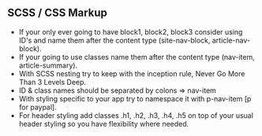 ## SCSS / CSS Markup

* If your only ever going to have block1, block2, block3 consider using ID's and name them after the content type (site-nav-block, article-nav-block).
* If your going to use classes name them after the content type (nav-item, article-summary).
* With SCSS nesting try to keep with the inception rule, Never Go More Than 3 Levels Deep.
* ID & class names should be separated by colons => nav-item
* With styling specific to your app try to namespace it with p-nav-item [p for paypal].
* For header styling add classes .h1, .h2, .h3, .h4, .h5 on top of your usual header styling so you have flexibility where needed.
